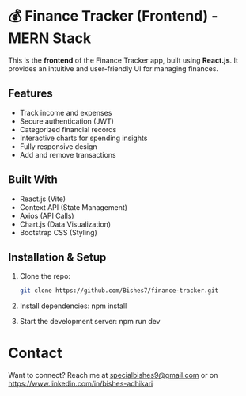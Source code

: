 # 💰 Finance Tracker (Frontend) - MERN Stack

This is the **frontend** of the Finance Tracker app, built using **React.js**. It provides an intuitive and user-friendly UI for managing finances.

## Features

- Track income and expenses
- Secure authentication (JWT)
- Categorized financial records
- Interactive charts for spending insights
- Fully responsive design
- Add and remove transactions

## Built With

- React.js (Vite)
- Context API (State Management)
- Axios (API Calls)
- Chart.js (Data Visualization)
- Bootstrap CSS (Styling)

## Installation & Setup

1. Clone the repo:
   ```bash
   git clone https://github.com/Bishes7/finance-tracker.git
   ```
2. Install dependencies:
   npm install

3. Start the development server:
   npm run dev

# Contact

Want to connect? Reach me at specialbishes9@gmail.com or on https://www.linkedin.com/in/bishes-adhikari
